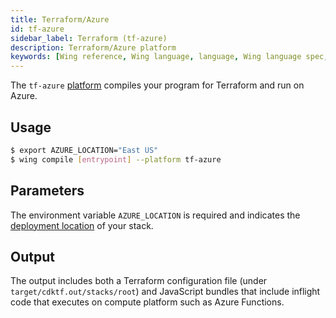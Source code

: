 ```yaml
---
title: Terraform/Azure
id: tf-azure
sidebar_label: Terraform (tf-azure)
description: Terraform/Azure platform
keywords: [Wing reference, Wing language, language, Wing language spec, Wing programming language, cli, terraform, tf-azure, azure, microsoft azure, platform]
---
```


The `tf-azure` [platform](../02-concepts/03-platforms.md) compiles your program for Terraform and run on Azure.

## Usage

```sh
$ export AZURE_LOCATION="East US"
$ wing compile [entrypoint] --platform tf-azure
```

## Parameters

The environment variable `AZURE_LOCATION` is required and indicates the [deployment
location](https://github.com/claranet/terraform-azurerm-regions/blob/master/REGIONS.md) of your
stack.

## Output

The output includes both a Terraform configuration file (under `target/cdktf.out/stacks/root`) and
JavaScript bundles that include inflight code that executes on compute platform such as Azure
Functions.
